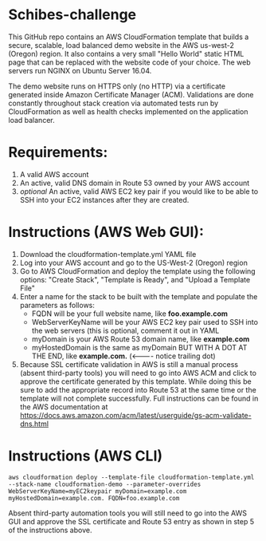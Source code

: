 # Schibes-challenge

This GitHub repo contains an AWS CloudFormation template that builds a secure, scalable, load balanced demo website in the AWS us-west-2 (Oregon) region. It also contains a very small "Hello World" static HTML page that can be replaced with the website code of your choice. The web servers run NGINX on Ubuntu Server 16.04.

The demo website runs on HTTPS only (no HTTP) via a certificate generated inside Amazon Certificate Manager (ACM). Validations are done constantly throughout stack creation via automated tests run by CloudFormation as well as health checks implemented on the application load balancer.

# Requirements:

1) A valid AWS account
2) An active, valid DNS domain in Route 53 owned by your AWS account
3) *optional* An active, valid AWS EC2 key pair if you would like to be able to SSH into your EC2 instances after they are created.

# Instructions (AWS Web GUI):

1) Download the cloudformation-template.yml YAML file
2) Log into your AWS account and go to the US-West-2 (Oregon) region
3) Go to AWS CloudFormation and deploy the template using the following options: "Create Stack", "Template is Ready", and "Upload a Template File" 
4) Enter a name for the stack to be built with the template and populate the parameters as follows:
   * FQDN will be your full website name, like __foo.example.com__
   * WebServerKeyName will be your AWS EC2 key pair used to SSH into the web servers (this is optional, comment it out in YAML 
   * myDomain is your AWS Route 53 domain name, like __example.com__
   * myHostedDomain is the same as myDomain BUT WITH A DOT AT THE END, like __example.com.__     (<---- notice trailing dot)
5) Because SSL certificate validation in AWS is still a manual process (absent third-party tools) you will need to go into AWS ACM and click to approve the certificate generated by this template. While doing this be sure to add the appropriate record into Route 53 at the same time or the template will not complete successfully. Full instructions can be found in the AWS documentation at https://docs.aws.amazon.com/acm/latest/userguide/gs-acm-validate-dns.html
   
# Instructions (AWS CLI)

`aws cloudformation deploy --template-file cloudformation-template.yml --stack-name cloudformation-demo --parameter-overrides WebServerKeyName=myEC2keypair myDomain=example.com myHostedDomain=example.com. FQDN=foo.example.com`

Absent third-party automation tools you will still need to go into the AWS GUI and approve the SSL certificate and Route 53 entry as shown in step 5 of the instructions above.
